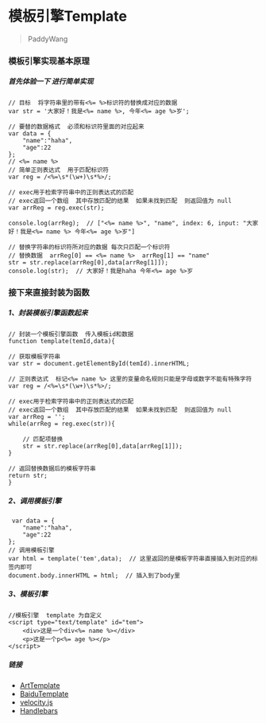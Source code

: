 # 模板引擎Template

> PaddyWang

### 模板引擎实现基本原理
##### 首先体验一下  进行简单实现
    // 目标  将字符串里的带有<%= %>标识符的替换成对应的数据 
    var str = '大家好！我是<%= name %>, 今年<%= age %>岁';
    
    // 要替的数据格式  必须和标识符里面的对应起来
    var data = {
        "name":"haha",
        "age":22
    };
    // <%= name %> 
    // 简单正则表达式  用于匹配标识符
    var reg = /<%=\s*(\w+)\s*%>/;
    
    // exec用于检索字符串中的正则表达式的匹配
    // exec返回一个数组  其中存放匹配的结果  如果未找到匹配  则返回值为 null
    var arrReg = reg.exec(str);
    
    console.log(arrReg);  // ["<%= name %>", "name", index: 6, input: "大家好！我是<%= name %> 今年<%= age %>岁"]
    
    // 替换字符串的标识符所对应的数据 每次只匹配一个标识符 
    // 替换数据  arrReg[0] == <%= name %>  arrReg[1] == "name"
    str = str.replace(arrReg[0],data[arrReg[1]]);
    console.log(str);  // 大家好！我是haha 今年<%= age %>岁
### 接下来直接封装为函数

##### 1、封装模板引擎函数起来
    // 封装一个模板引擎函数  传入模板id和数据
    function template(temId,data){
    
    // 获取模板字符串
    var str = document.getElementById(temId).innerHTML;
    
    // 正则表达式  标记<%= name %> 这里的变量命名规则只能是字母或数字不能有特殊字符
    var reg = /<%=\s*(\w+)\s*%>/;
    
    // exec用于检索字符串中的正则表达式的匹配
    // exec返回一个数组  其中存放匹配的结果  如果未找到匹配  则返回值为 null
    var arrReg = '';
    while(arrReg = reg.exec(str)){

        // 匹配项替换
        str = str.replace(arrReg[0],data[arrReg[1]]);
    }

    // 返回替换数据后的模板字符串
    return str;
    }
##### 2、调用模板引擎
     var data = {
        "name":"haha",
        "age":22
    };
    // 调用模板引擎
    var html = template('tem',data);  // 这里返回的是模板字符串直接插入到对应的标签内即可
    document.body.innerHTML = html;  // 插入到了body里
##### 3、模板引擎
    //模板引擎  template 为自定义
    <script type="text/template" id="tem">
        <div>这是一个div<%= name %></div>
        <p>这是一个p<%= age %></p>
    </script>

##### 链接

- [ArtTemplate](https://github.com/aui/artTemplate)
- [BaiduTemplate](http://tangram.baidu.com/BaiduTemplate/)
- [velocity.js](https://github.com/shepherdwind/velocity.js/)
- [Handlebars](http://handlebarsjs.com/)